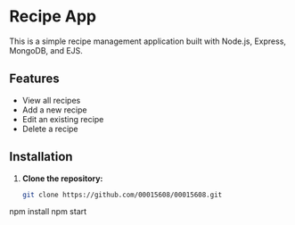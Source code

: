 # Recipe App

This is a simple recipe management application built with Node.js, Express, MongoDB, and EJS.

## Features

- View all recipes
- Add a new recipe
- Edit an existing recipe
- Delete a recipe

## Installation

1. **Clone the repository:**

   ```bash
   git clone https://github.com/00015608/00015608.git
   ```

npm install
npm start
